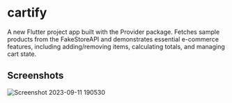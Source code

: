 # cartify

A new Flutter project app built with the Provider package. 
Fetches sample products from the FakeStoreAPI and demonstrates essential e-commerce features, 
including adding/removing items, calculating totals, and managing cart state.

## Screenshots
![Screenshot 2023-09-11 190530](https://github.com/KazunguDev/cartify/assets/88532016/025d27b9-bced-4c1d-a0a4-fc46888495ee)
